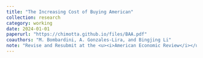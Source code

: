 ```yaml
---
title: "The Increasing Cost of Buying American"
collection: research
category: working
date: 2024-01-01
paperurl: "https://chimotta.github.io/files/BAA.pdf"
coauthors: "M. Bombardini, A. Gonzales-Lira, and Bingjing Li"
note: "Revise and Resubmit at the <u><i>American Economic Review</i></u>"
---
```

